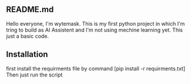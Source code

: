 ## README.md
Hello everyone, I'm wytemask.
This is my first python project in which I'm tring to build as AI Assistent and I'm not using mechine learning yet. This just a basic code.

## Installation
first install the requirments file by command [pip install -r requirments.txt]
Then just run the script
